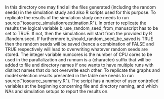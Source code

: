 In this directory one may find all the files generated (including the random seeds) in the simulation study and also R scripts used for this purpose.
To replicate the results of the simulation study one needs to run source("tosource_simulationreestimation.R").
In order to replicate the results the logical variable b_use_random_seed_from_manuscript has to be set to TRUE. If not, then the simulations will start from the provided by R .Random.seed. If furthermore b_should_random_seed_be_saved is TRUE then the random seeds will be saved (hence a combination of FALSE and TRUE respectively will lead to overwriting whatever random seeds are stored.
The integer variable numcores is the number of CPU cores to be used in the parallalization and runnum is a (character) suffix that will be added to file and directory names if one wants to have multiple runs with distinct names that do not overwrite each other.
To replicate the graphs and model selection results presented in the table one needs to run source("tosource_summary.R"). The script has a number of user controlled variables at the beginning concerning file and directory naming, and which NAs and simulation setups to report the results on.
